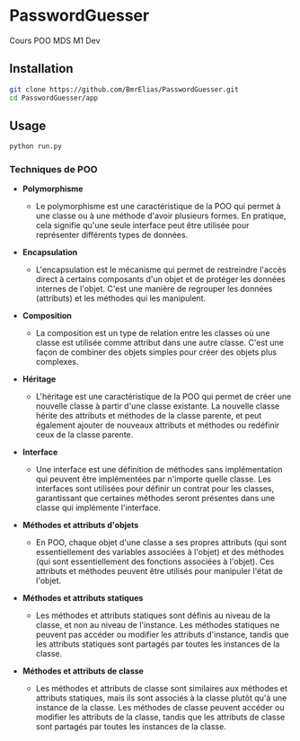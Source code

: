# PasswordGuesser

Cours POO MDS M1 Dev

## Installation

```bash
git clone https://github.com/BmrElias/PasswordGuesser.git
cd PasswordGuesser/app
```

## Usage

```bash
python run.py
```

### Techniques de POO

-   **Polymorphisme**

    -   Le polymorphisme est une caractéristique de la POO qui permet à une classe ou à une méthode d'avoir plusieurs formes. En pratique, cela signifie qu'une seule interface peut être utilisée pour représenter différents types de données.

-   **Encapsulation**

    -   L'encapsulation est le mécanisme qui permet de restreindre l'accès direct à certains composants d'un objet et de protéger les données internes de l'objet. C'est une manière de regrouper les données (attributs) et les méthodes qui les manipulent.

-   **Composition**

    -   La composition est un type de relation entre les classes où une classe est utilisée comme attribut dans une autre classe. C'est une façon de combiner des objets simples pour créer des objets plus complexes.

-   **Héritage**

    -   L'héritage est une caractéristique de la POO qui permet de créer une nouvelle classe à partir d'une classe existante. La nouvelle classe hérite des attributs et méthodes de la classe parente, et peut également ajouter de nouveaux attributs et méthodes ou redéfinir ceux de la classe parente.

-   **Interface**

    -   Une interface est une définition de méthodes sans implémentation qui peuvent être implémentées par n'importe quelle classe. Les interfaces sont utilisées pour définir un contrat pour les classes, garantissant que certaines méthodes seront présentes dans une classe qui implémente l'interface.

-   **Méthodes et attributs d'objets**

    -   En POO, chaque objet d'une classe a ses propres attributs (qui sont essentiellement des variables associées à l'objet) et des méthodes (qui sont essentiellement des fonctions associées à l'objet). Ces attributs et méthodes peuvent être utilisés pour manipuler l'état de l'objet.

-   **Méthodes et attributs statiques**

    -   Les méthodes et attributs statiques sont définis au niveau de la classe, et non au niveau de l'instance. Les méthodes statiques ne peuvent pas accéder ou modifier les attributs d'instance, tandis que les attributs statiques sont partagés par toutes les instances de la classe.

-   **Méthodes et attributs de classe**

    -   Les méthodes et attributs de classe sont similaires aux méthodes et attributs statiques, mais ils sont associés à la classe plutôt qu'à une instance de la classe. Les méthodes de classe peuvent accéder ou modifier les attributs de la classe, tandis que les attributs de classe sont partagés par toutes les instances de la classe.
